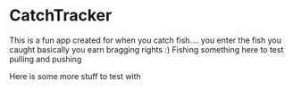 # CatchTracker
This is a fun app created for when you catch fish.... you enter the fish you caught basically you earn bragging rights :)
Fishing
something here to test pulling and pushing

Here is some more stuff to test with
